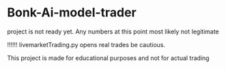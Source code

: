 # Bonk-Ai-model-trader

project is not ready yet.
Any numbers at this point most likely not legitimate

!!!!!!
livemarketTrading.py opens real trades be cautious.

This project is made for educational purposes and not for actual trading
